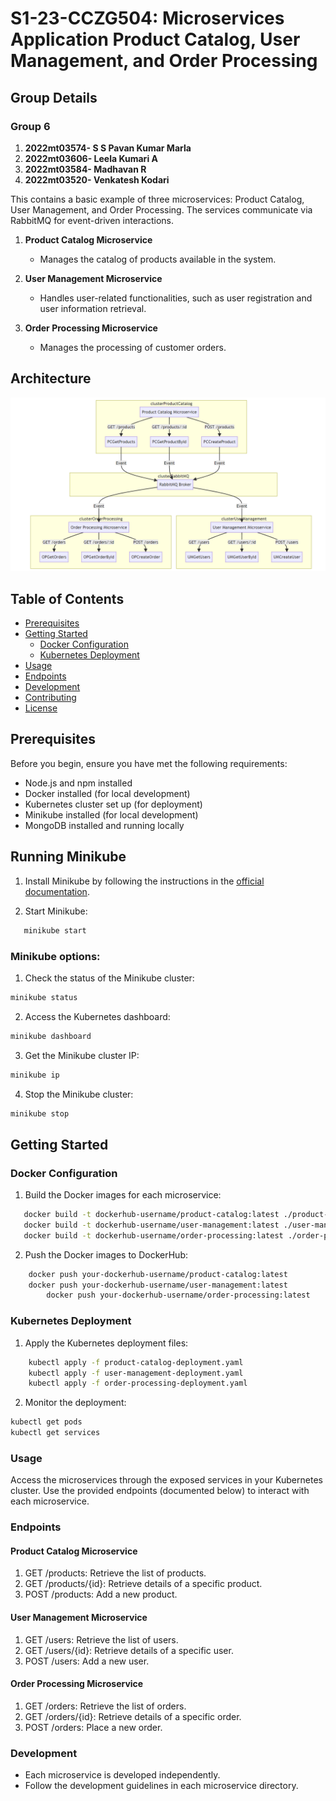 # S1-23-CCZG504: Microservices Application Product Catalog, User Management, and Order Processing

## Group Details
### Group 6	
1. **2022mt03574- S S Pavan Kumar Marla**
2. **2022mt03606- Leela Kumari A**
3. **2022mt03584- Madhavan R**
4. **2022mt03520- Venkatesh Kodari**

This contains a basic example of three microservices: Product Catalog, User Management, and Order Processing. 
The services communicate via RabbitMQ for event-driven interactions.


1. **Product Catalog Microservice**
   - Manages the catalog of products available in the system.

2. **User Management Microservice**
   - Handles user-related functionalities, such as user registration and user information retrieval.

3. **Order Processing Microservice**
   - Manages the processing of customer orders.

## Architecture 

![Microservices Architecture](architecture.png)



## Table of Contents

- [Prerequisites](#prerequisites)
- [Getting Started](#getting-started)
  - [Docker Configuration](#docker-configuration)
  - [Kubernetes Deployment](#kubernetes-deployment)
- [Usage](#usage)
- [Endpoints](#endpoints)
- [Development](#development)
- [Contributing](#contributing)
- [License](#license)

## Prerequisites

Before you begin, ensure you have met the following requirements:

- Node.js and npm installed
- Docker installed (for local development)
- Kubernetes cluster set up (for deployment)
- Minikube installed (for local development)
- MongoDB installed and running locally

## Running Minikube

1. Install Minikube by following the instructions in the [official documentation](https://minikube.sigs.k8s.io/docs/start/).

2. Start Minikube:

```bash
   minikube start
```

### Minikube options:

1. Check the status of the Minikube cluster:

```bash
minikube status
```

2. Access the Kubernetes dashboard:

```bash
minikube dashboard
```

3. Get the Minikube cluster IP:

```bash
minikube ip
```

4. Stop the Minikube cluster:

```bash
minikube stop
```

## Getting Started

### Docker Configuration

1. Build the Docker images for each microservice:

```bash
   docker build -t dockerhub-username/product-catalog:latest ./product-catalog
   docker build -t dockerhub-username/user-management:latest ./user-management
   docker build -t dockerhub-username/order-processing:latest ./order-processing
```


2. Push the Docker images to DockerHub: 
```bash
    docker push your-dockerhub-username/product-catalog:latest
    docker push your-dockerhub-username/user-management:latest
        docker push your-dockerhub-username/order-processing:latest
```

### Kubernetes Deployment

1. Apply the Kubernetes deployment files:

```bash
    kubectl apply -f product-catalog-deployment.yaml
    kubectl apply -f user-management-deployment.yaml
    kubectl apply -f order-processing-deployment.yaml
```

2. Monitor the deployment:

```bash
kubectl get pods
kubectl get services
```

### Usage

Access the microservices through the exposed services in your Kubernetes cluster.
Use the provided endpoints (documented below) to interact with each microservice.

### Endpoints

#### Product Catalog Microservice

1. GET /products: Retrieve the list of products.
2. GET /products/{id}: Retrieve details of a specific product.
3. POST /products: Add a new product.


#### User Management Microservice

1. GET /users: Retrieve the list of users.
2. GET /users/{id}: Retrieve details of a specific user.
3. POST /users: Add a new user.


#### Order Processing Microservice

1. GET /orders: Retrieve the list of orders.
2. GET /orders/{id}: Retrieve details of a specific order.
3. POST /orders: Place a new order.

### Development

- Each microservice is developed independently.
- Follow the development guidelines in each microservice directory.






